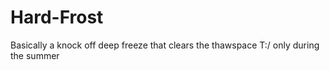 # Hard-Frost
Basically a knock off deep freeze that clears the thawspace T:/ only during the summer
